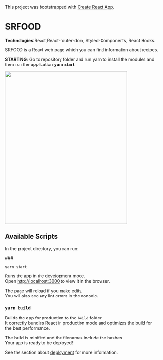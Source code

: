 This project was bootstrapped with [Create React App](https://github.com/facebook/create-react-app).

# SRFOOD

<b>Technologies</b>:React,React-router-dom, Styled-Components, React Hooks.

SRFOOD is a React web page which you can find information about recipes.

<b>STARTING</b>: Go to repository folder and run yarn to install the modules and then run the application <b> yarn start </b>

 <img width="400" height="500" src="https://github.com/thailajf/-IMDB/blob/master/images/site.png"/>


## Available Scripts

In the project directory, you can run:

###<div class="#start"> `yarn start`</div>

Runs the app in the development mode.<br />
Open [http://localhost:3000](http://localhost:3000) to view it in the browser.

The page will reload if you make edits.<br />
You will also see any lint errors in the console.
 
### `yarn build`

Builds the app for production to the `build` folder.<br />
It correctly bundles React in production mode and optimizes the build for the best performance.

The build is minified and the filenames include the hashes.<br />
Your app is ready to be deployed!

See the section about [deployment](https://facebook.github.io/create-react-app/docs/deployment) for more information.

 
 
